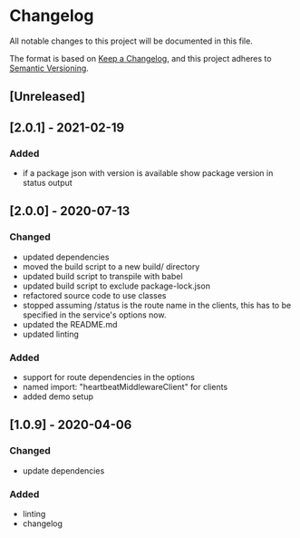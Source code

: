 # Changelog

All notable changes to this project will be documented in this file.

The format is based on [Keep a Changelog](https://keepachangelog.com/en/1.0.0/),
and this project adheres to [Semantic Versioning](https://semver.org/spec/v2.0.0.html).

## [Unreleased]

## [2.0.1] - 2021-02-19

### Added

- if a package json with version is available show package version in status output

## [2.0.0] - 2020-07-13

### Changed

- updated dependencies
- moved the build script to a new build/ directory
- updated build script to transpile with babel
- updated build script to exclude package-lock.json
- refactored source code to use classes
- stopped assuming /status is the route name in the clients, this has to be specified in the service's options now.
- updated the README.md
- updated linting

### Added

- support for route dependencies in the options
- named import: "heartbeatMiddlewareClient" for clients
- added demo setup

## [1.0.9] - 2020-04-06

### Changed

- update dependencies

### Added

- linting
- changelog
